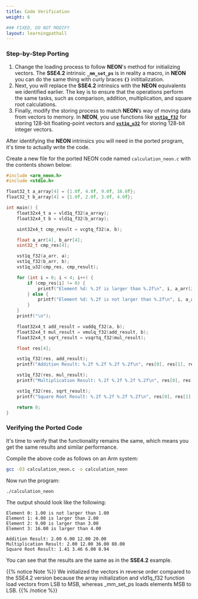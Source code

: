 ```yaml
---
title: Code Verification
weight: 6

### FIXED, DO NOT MODIFY
layout: learningpathall
---
```


### Step-by-Step Porting

1. Change the loading process to follow **NEON**'s method for initializing vectors. The **SSE4.2** intrinsic **`_mm_set_ps`** is in reality a macro, in **NEON** you can do the same thing with curly braces **`{}`** inititialization.
2. Next, you will replace the **SSE4.2** intrinsics with the **NEON** equivalents we identified earlier. The key is to ensure that the operations perform the same tasks, such as comparison, addition, multiplication, and square root calculations.
3. Finally, modify the storing process to match **NEON**’s way of moving data from vectors to memory. In **NEON**, you use functions like [**`vst1q_f32`**](https://simd.info/c_intrinsic/vst1q_f32/) for storing 128-bit floating-point vectors and [**`vst1q_u32`**](https://simd.info/c_intrinsic/vst1q_u32/) for storing 128-bit integer vectors.

After identifying the **NEON** intrinsics you will need in the ported program, it's time to actually write the code.

Create a new file for the ported NEON code named `calculation_neon.c` with the contents shown below:

```C
#include <arm_neon.h>
#include <stdio.h>

float32_t a_array[4] = {1.0f, 4.0f, 9.0f, 16.0f};
float32_t b_array[4] = {1.0f, 2.0f, 3.0f, 4.0f};

int main() {
    float32x4_t a = vld1q_f32(a_array);
    float32x4_t b = vld1q_f32(b_array);

    uint32x4_t cmp_result = vcgtq_f32(a, b);

    float a_arr[4], b_arr[4];
    uint32_t cmp_res[4];

    vst1q_f32(a_arr, a);
    vst1q_f32(b_arr, b);
    vst1q_u32(cmp_res, cmp_result);

    for (int i = 0; i < 4; i++) {
        if (cmp_res[i] != 0) {
            printf("Element %d: %.2f is larger than %.2f\n", i, a_arr[i], b_arr[i]);
        } else {
            printf("Element %d: %.2f is not larger than %.2f\n", i, a_arr[i], b_arr[i]);
        }
    }
    printf("\n");

    float32x4_t add_result = vaddq_f32(a, b);
    float32x4_t mul_result = vmulq_f32(add_result, b);
    float32x4_t sqrt_result = vsqrtq_f32(mul_result);

    float res[4];

    vst1q_f32(res, add_result);
    printf("Addition Result: %.2f %.2f %.2f %.2f\n", res[0], res[1], res[2], res[3]);

    vst1q_f32(res, mul_result);
    printf("Multiplication Result: %.2f %.2f %.2f %.2f\n", res[0], res[1], res[2], res[3]);

    vst1q_f32(res, sqrt_result);
    printf("Square Root Result: %.2f %.2f %.2f %.2f\n", res[0], res[1], res[2], res[3]);

    return 0;
}
```

### Verifying the Ported Code

It's time to verify that the functionality remains the same, which means you get the same results and similar performance.

Compile the above code as follows on an Arm system:

```bash
gcc -O3 calculation_neon.c -o calculation_neon
```

Now run the program:
```bash
./calculation_neon
```

The output should look like the following:

```output
Element 0: 1.00 is not larger than 1.00
Element 1: 4.00 is larger than 2.00
Element 2: 9.00 is larger than 3.00
Element 3: 16.00 is larger than 4.00

Addition Result: 2.00 6.00 12.00 20.00
Multiplication Result: 2.00 12.00 36.00 80.00
Square Root Result: 1.41 3.46 6.00 8.94
```

You can see that the results are the same as in the **SSE4.2** example.

{{% notice Note %}} 
We initialized the vectors in reverse order compared to the SSE4.2 version because the array initialization and vld1q_f32 function load vectors from LSB to MSB, whereas _mm_set_ps loads elements MSB to LSB.
{{% /notice %}}